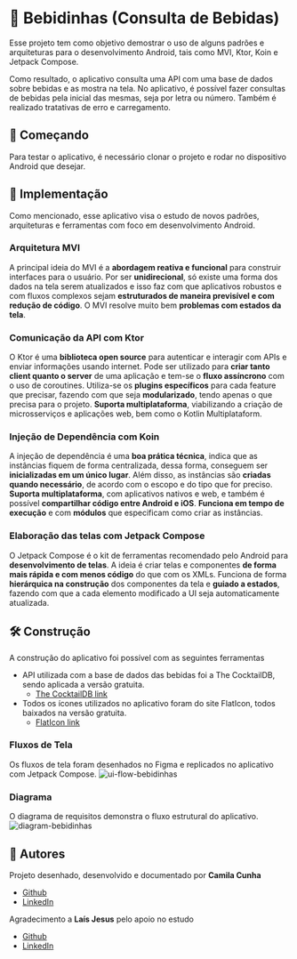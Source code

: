 # 🍹 Bebidinhas (Consulta de Bebidas)

Esse projeto tem como objetivo demostrar o uso de alguns padrões e arquiteturas para o desenvolvimento Android, tais como MVI, Ktor, Koin e Jetpack Compose. 

Como resultado, o aplicativo consulta uma API com uma base de dados sobre bebidas e as mostra na tela. No aplicativo, é possível fazer consultas de bebidas pela inicial das mesmas, seja por letra ou número. Também é realizado tratativas de erro e carregamento.

## 🌱 Começando

Para testar o aplicativo, é necessário clonar o projeto e rodar no dispositivo Android que desejar.

## 🚧 Implementação

Como mencionado, esse aplicativo visa o estudo de novos padrões, arquiteturas e ferramentas com foco em desenvolvimento Android.

### Arquitetura MVI

A principal ideia do MVI é a **abordagem reativa e funcional** para construir interfaces para o usuário. Por ser **unidirecional**, só existe uma forma dos dados na tela serem atualizados e isso faz com que aplicativos robustos e com fluxos complexos sejam **estruturados de maneira previsível e com redução de código**. O MVI resolve muito bem **problemas com estados da tela**.

### Comunicação da API com Ktor

O Ktor é uma **biblioteca open source** para autenticar e interagir com APIs e enviar informações usando internet. Pode ser utilizado para **criar tanto client quanto o server** de uma aplicação e tem-se o **fluxo assíncrono** com o uso de coroutines. Utiliza-se os **plugins específicos** para cada feature que precisar, fazendo com que seja **modularizado**, tendo apenas o que precisa para o projeto. **Suporta multiplataforma**, viabilizando a criação de microsserviços e aplicações web, bem como o Kotlin Multiplataform.

### Injeção de Dependência com Koin

A injeção de dependência é uma **boa prática técnica**, indica que as instâncias fiquem de forma centralizada, dessa forma, conseguem ser **inicializadas em um único lugar**. Além disso, as instâncias são **criadas quando necessário**, de acordo com o escopo e do tipo que for preciso. **Suporta multiplataforma**, com aplicativos nativos e web, e também é possível **compartilhar código entre Android e iOS**. **Funciona em tempo de execução** e com **módulos** que especificam como criar as instâncias.

### Elaboração das telas com Jetpack Compose

O Jetpack Compose é o kit de ferramentas recomendado pelo Android para **desenvolvimento de telas**. A ideia é criar telas e componentes **de forma mais rápida e com menos código** do que com os XMLs. Funciona de forma **hierárquica na construção** dos componentes da tela e **guiado a estados**, fazendo com que a cada elemento modificado a UI seja automaticamente atualizada. 

## 🛠️ Construção

A construção do aplicativo foi possível com as seguintes ferramentas

- API utilizada com a base de dados das bebidas foi a The CocktailDB, sendo aplicada a versão gratuita.
    - [The CocktailDB link](https://www.thecocktaildb.com/api.php)
- Todos os ícones utilizados no aplicativo foram do site FlatIcon, todos baixados na versão gratuita.
    - [FlatIcon link](https://www.flaticon.com/br/)

### Fluxos de Tela

Os fluxos de tela foram desenhados no Figma e replicados no aplicativo com Jetpack Compose.
![ui-flow-bebidinhas](https://github.com/user-attachments/assets/79003883-ef2b-43d4-9e93-a2b2ba9b35ca)

### Diagrama

O diagrama de requisitos demonstra o fluxo estrutural do aplicativo.
![diagram-bebidinhas](https://github.com/user-attachments/assets/0d0a21de-9c08-4246-aa44-fe37592efca5)

## 📝 Autores

Projeto desenhado, desenvolvido e documentado por **Camila Cunha**

- [Github](https://github.com/milacunha)
- [LinkedIn](https://www.linkedin.com/in/camila-s-e-cunha/)

Agradecimento a **Laís Jesus** pelo apoio no estudo

- [Github](https://github.com/laissdj49)
- [LinkedIn](https://www.linkedin.com/in/laissdj49/)
